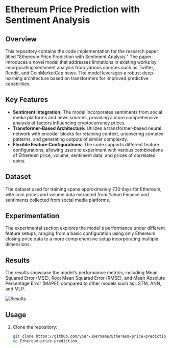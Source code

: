 # Ethereum Price Prediction with Sentiment Analysis

## Overview

This repository contains the code implementation for the research paper titled "Ethereum Price Prediction with Sentiment Analysis." The paper introduces a novel model that addresses limitations in existing works by incorporating sentiment analysis from various sources such as Twitter, Reddit, and CoinMarketCap news. The model leverages a robust deep-learning architecture based on transformers for improved predictive capabilities.

## Key Features

- **Sentiment Integration:** The model incorporates sentiments from social media platforms and news sources, providing a more comprehensive analysis of factors influencing cryptocurrency prices.
- **Transformer-Based Architecture:** Utilizes a transformer-based neural network with encoder blocks for retaining context, uncovering complex patterns, and generating outputs of similar complexity.
- **Flexible Feature Configurations:** The code supports different feature configurations, allowing users to experiment with various combinations of Ethereum price, volume, sentiment data, and prices of correlated coins.

## Dataset

The dataset used for training spans approximately 730 days for Ethereum, with coin prices and volume data extracted from Yahoo Finance and sentiments collected from social media platforms.

## Experimentation

The experimental section explores the model's performance under different feature setups, ranging from a basic configuration using only Ethereum closing price data to a more comprehensive setup incorporating multiple dimensions.

## Results

The results showcase the model's performance metrics, including Mean Squared Error (MSE), Root Mean Squared Error (RMSE), and Mean Absolute Percentage Error (MAPE), compared to other models such as LSTM, ANN, and MLP. <br>

![Results](https://github.com/ssnyu/Ethereum-Price-Prediction/blob/main/Figures/Results.png)


## Usage

1. Clone the repository:

   ```bash
   git clone https://github.com/your-username/Ethereum-price-prediction.git
   cd Ethereum-price-prediction
